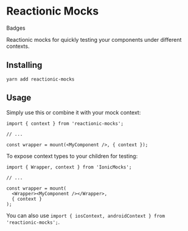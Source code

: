 # Reactionic Mocks

Badges

Reactionic mocks for quickly testing your components under different contexts.

## Installing

```
yarn add reactionic-mocks
```

## Usage

Simply use this or combine it with your mock context:

```
import { context } from 'reactionic-mocks';

// ...

const wrapper = mount(<MyComponent />, { context });
```

To expose context types to your children for
testing:

```
import { Wrapper, context } from 'IonicMocks';

// ...

const wrapper = mount(
  <Wrapper><MyComponent /></Wrapper>,
  { context }
);
```

You can also use `import { iosContext, androidContext } from 'reactionic-mocks';`.
